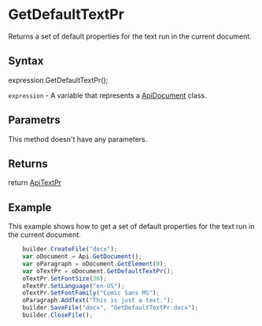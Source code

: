 # GetDefaultTextPr

Returns a set of default properties for the text run in the current document.

## Syntax

expression.GetDefaultTextPr();

`expression` - A variable that represents a [ApiDocument](../ApiDocument.md) class.

## Parametrs

This method doesn't have any parameters.

## Returns

return
[ApiTextPr](../../ApiTextPr/ApiTextPr.md)

## Example

This example shows how to get a set of default properties for the text run in the current document.

```javascript
	builder.CreateFile("docx");
	var oDocument = Api.GetDocument();
	var oParagraph = oDocument.GetElement(0);
	var oTextPr = oDocument.GetDefaultTextPr();
	oTextPr.SetFontSize(30);
	oTextPr.SetLanguage("en-US");
	oTextPr.SetFontFamily("Comic Sans MS");
	oParagraph.AddText("This is just a text.");
	builder.SaveFile("docx", "GetDefaultTextPr.docx");
	builder.CloseFile();
```